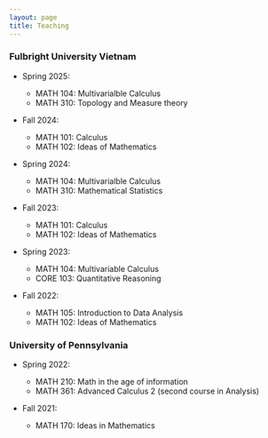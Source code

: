 ```yaml
---
layout: page 
title: Teaching
---
```


### Fulbright University Vietnam
- Spring 2025:
    - MATH 104: Multivarialble Calculus
    - MATH 310: Topology and Measure theory 

- Fall 2024:
    - MATH 101: Calculus
    - MATH 102: Ideas of Mathematics

- Spring 2024:
    - MATH 104: Multivarialble Calculus
    - MATH 310: Mathematical Statistics

- Fall 2023:
    - MATH 101: Calculus
    - MATH 102: Ideas of Mathematics

- Spring 2023:
    - MATH 104: Multivariable Calculus
    - CORE 103: Quantitative Reasoning

- Fall 2022:
    - MATH 105: Introduction to Data Analysis
    - MATH 102: Ideas of Mathematics

### University of Pennsylvania
- Spring 2022:
    - MATH 210: Math in the age of information
    - MATH 361: Advanced Calculus 2 (second course in Analysis)

- Fall 2021: 
    - MATH 170: Ideas in Mathematics
